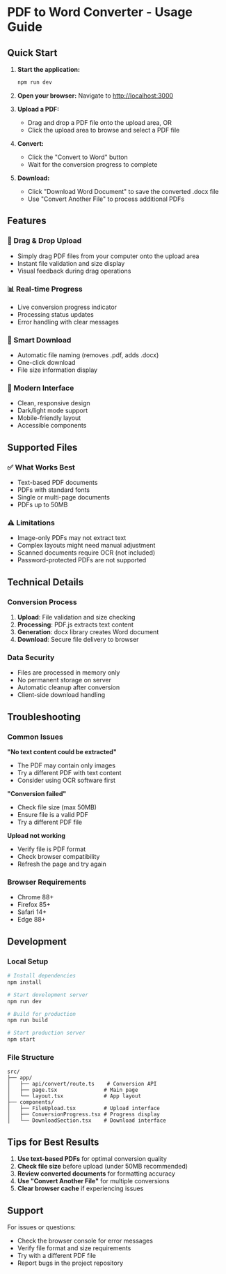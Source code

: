 # PDF to Word Converter - Usage Guide

## Quick Start

1. **Start the application:**
   ```bash
   npm run dev
   ```

2. **Open your browser:**
   Navigate to [http://localhost:3000](http://localhost:3000)

3. **Upload a PDF:**
   - Drag and drop a PDF file onto the upload area, OR
   - Click the upload area to browse and select a PDF file

4. **Convert:**
   - Click the "Convert to Word" button
   - Wait for the conversion progress to complete

5. **Download:**
   - Click "Download Word Document" to save the converted .docx file
   - Use "Convert Another File" to process additional PDFs

## Features

### 🎯 Drag & Drop Upload
- Simply drag PDF files from your computer onto the upload area
- Instant file validation and size display
- Visual feedback during drag operations

### 📊 Real-time Progress
- Live conversion progress indicator
- Processing status updates
- Error handling with clear messages

### 💾 Smart Download
- Automatic file naming (removes .pdf, adds .docx)
- One-click download
- File size information display

### 🎨 Modern Interface
- Clean, responsive design
- Dark/light mode support
- Mobile-friendly layout
- Accessible components

## Supported Files

### ✅ What Works Best
- Text-based PDF documents
- PDFs with standard fonts
- Single or multi-page documents
- PDFs up to 50MB

### ⚠️ Limitations
- Image-only PDFs may not extract text
- Complex layouts might need manual adjustment
- Scanned documents require OCR (not included)
- Password-protected PDFs are not supported

## Technical Details

### Conversion Process
1. **Upload**: File validation and size checking
2. **Processing**: PDF.js extracts text content
3. **Generation**: docx library creates Word document
4. **Download**: Secure file delivery to browser

### Data Security
- Files are processed in memory only
- No permanent storage on server
- Automatic cleanup after conversion
- Client-side download handling

## Troubleshooting

### Common Issues

**"No text content could be extracted"**
- The PDF may contain only images
- Try a different PDF with text content
- Consider using OCR software first

**"Conversion failed"**
- Check file size (max 50MB)
- Ensure file is a valid PDF
- Try a different PDF file

**Upload not working**
- Verify file is PDF format
- Check browser compatibility
- Refresh the page and try again

### Browser Requirements
- Chrome 88+
- Firefox 85+
- Safari 14+
- Edge 88+

## Development

### Local Setup
```bash
# Install dependencies
npm install

# Start development server
npm run dev

# Build for production
npm run build

# Start production server
npm start
```

### File Structure
```
src/
├── app/
│   ├── api/convert/route.ts    # Conversion API
│   ├── page.tsx               # Main page
│   └── layout.tsx             # App layout
├── components/
│   ├── FileUpload.tsx         # Upload interface
│   ├── ConversionProgress.tsx # Progress display
│   └── DownloadSection.tsx    # Download interface
```

## Tips for Best Results

1. **Use text-based PDFs** for optimal conversion quality
2. **Check file size** before upload (under 50MB recommended)
3. **Review converted documents** for formatting accuracy
4. **Use "Convert Another File"** for multiple conversions
5. **Clear browser cache** if experiencing issues

## Support

For issues or questions:
- Check the browser console for error messages
- Verify file format and size requirements
- Try with a different PDF file
- Report bugs in the project repository
